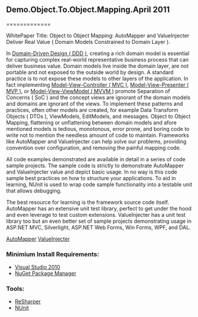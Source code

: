 ## Demo.Object.To.Object.Mapping.April 2011
=============

WhitePaper Title:
Object to Object Mapping: AutoMapper and ValueInjecter Deliver Real Value ( Domain Models Constrained to Domain Layer ).

In [Domain-Driven Design ( DDD )](http://en.wikipedia.org/wiki/Domain-driven_design), creating a rich domain model is essential for capturing complex real-world representative business process that can deliver business value. Domain models live inside the domain layer, are not portable and not exposed to the outside world by design.  A standard practice is to not expose these models to other layers of the application.  In fact implementing [Model-View-Controller ( MVC )](http://en.wikipedia.org/wiki/Model%E2%80%93view%E2%80%93controller), [Model-View-Presenter  ( MVP )](http://en.wikipedia.org/wiki/Model-view-presenter), or [Model-View-ViewModel ( MVVM )](http://en.wikipedia.org/wiki/Model_View_ViewModel) promote Separation of Concerns ( SoC ) and the concept views are ignorant of the domain models and domains are ignorant of the views.  To implement these patterns and practices, often other models are created, for example Data Transform Objects ( DTOs ), ViewModels, EditModels, and messages.  Object to Object Mapping, flattening or unflattening between domain models and afore mentioned models is tedious, monotonous, error prone, and boring code to write not to mention the needless amount of code to maintain.  Frameworks like AutoMapper and ValueInjecter can help solve our problems, providing convention over configuration, and removing the painful mapping code.

All code examples demonstrated are available in detail in a series of code sample projects.  The sample code is strictly to demonstrate AutoMapper and ValueInjecter value and depict basic usage.  In no way is this code sample best practices on how to structure your applications.  To aid in learning, NUnit is used to wrap code sample functionality into a testable unit that allows debugging. 

The best resource for learning is the framework source code itself.  AutoMapper has an extensive unit test library, perfect to get under the hood and even leverage to test custom extensions.  ValueInjecter has a unit test library too but an even better set of sample projects demonstrating usage in ASP.NET MVC, Silverlight, ASP.NET Web Forms, Win Forms, WPF, and DAL.

[AutoMapper](http://automapper.org/)
[ValueInjecter](http://valueinjecter.codeplex.com/)

### Minimium Install Requirements:
* [Visual Studio 2010](http://www.microsoft.com/visualstudio/eng/products/visual-studio-2010-express)
* [NuGet Package Manager](http://nuget.org/)

### Tools:
* [ReSharper](http://www.jetbrains.com/resharper/)
* [NUnit](http://www.nunit.org/)
